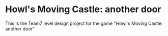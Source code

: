 # Howl's Moving Castle: another door
This is the Team7 level design project for the game "Howl's Moving Castle: another door"
